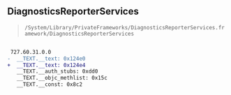 ## DiagnosticsReporterServices

> `/System/Library/PrivateFrameworks/DiagnosticsReporterServices.framework/DiagnosticsReporterServices`

```diff

 727.60.31.0.0
-  __TEXT.__text: 0x124e0
+  __TEXT.__text: 0x124e4
   __TEXT.__auth_stubs: 0xdd0
   __TEXT.__objc_methlist: 0x15c
   __TEXT.__const: 0x8c2

```
